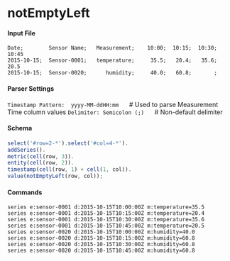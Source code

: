 # notEmptyLeft

#### Input File

```csv
Date;        Sensor Name;   Measurement;    10:00;  10:15;  10:30;   10:45
2015-10-15;  Sensor-0001;   temperature;     35.5;   20.4;   35.6;    20.5
2015-10-15;  Sensor-0020;      humidity;     40.0;   60.8;       ;
```

#### Parser Settings

`Timestamp Pattern:  yyyy-MM-ddHH:mm`      # Used to parse Measurement Time column values
`Delimiter: Semicolon (;)`                     # Non-default delimiter

#### Schema

```javascript
select('#row=2-*').select('#col=4-*').
addSeries().
metric(cell(row, 3)).
entity(cell(row, 2)).
timestamp(cell(row, 1) + cell(1, col)).
value(notEmptyLeft(row, col));
```

#### Commands

```ls
series e:sensor-0001 d:2015-10-15T10:00:00Z m:temperature=35.5
series e:sensor-0001 d:2015-10-15T10:15:00Z m:temperature=20.4
series e:sensor-0001 d:2015-10-15T10:30:00Z m:temperature=35.6
series e:sensor-0001 d:2015-10-15T10:45:00Z m:temperature=20.5
series e:sensor-0020 d:2015-10-15T10:00:00Z m:humidity=40.0
series e:sensor-0020 d:2015-10-15T10:15:00Z m:humidity=60.8
series e:sensor-0020 d:2015-10-15T10:30:00Z m:humidity=60.8
series e:sensor-0020 d:2015-10-15T10:45:00Z m:humidity=60.8
```
